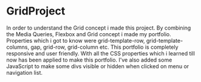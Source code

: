 # GridProject

In order to understand the Grid concept i made this project.
By combining the Media Queries, Flexbox and Grid concept i made my portfolio.
Properties which i got to know were grid-template-row, grid-template-columns, gap, grid-row, grid-column etc.
This portfolio is completely responsive and user friendly.
With all the CSS properties which i learned till now has been applied to make this portfolio.
I've also added some JavaScript to make some divs visible or hidden when clicked on menu or navigation list.
